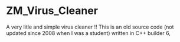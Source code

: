# ZM_Virus_Cleaner
A very litle and simple virus cleaner !!
This is an old source code (not updated since 2008 when I was a student) written in C++ builder 6,
